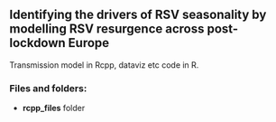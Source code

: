 ## Identifying the drivers of RSV seasonality by modelling RSV resurgence across post-lockdown Europe

Transmission model in Rcpp, dataviz etc code in R.


### Files and folders:

-  **rcpp_files** folder

